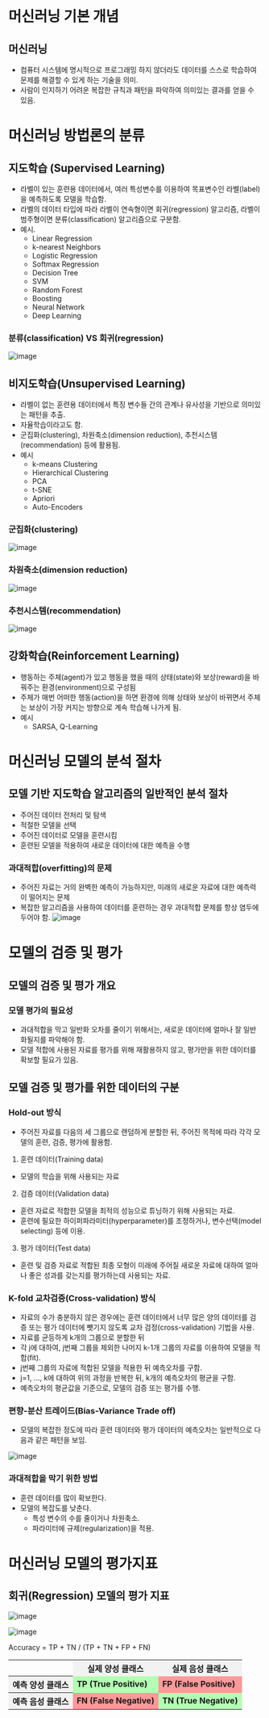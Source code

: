 # 머신러닝 기본 개념
## 머신러닝
- 컴퓨터 시스템에 명시적으로 프로그래밍 하지 않더라도 데이터를 스스로 학습하여 문제를 해결할 수 있게 하는 기술을 의미.
- 사람이 인지하기 어려운 복잡한 규칙과 패턴을 파악하여 의미있는 결과를 얻을 수 있음.

# 머신러닝 방법론의 분류
## 지도학습 (Supervised Learning)
- 라벨이 있는 훈련용 데이터에서, 여러 특성변수를 이용하여 목표변수인 라벨(label)을 예측하도록 모델을 학습함.
- 라벨의 데이터 타입에 따라 라벨이 연속형이면 회귀(regression) 알고리즘, 라벨이 범주형이면 분류(classification) 알고리즘으로 구분함.
- 예시.
  - Linear Regression
  - k-nearest Neighbors
  - Logistic Regression
  - Softmax Regression
  - Decision Tree
  - SVM
  - Random Forest
  - Boosting
  - Neural Network
  - Deep Learning

### 분류(classification) VS 회귀(regression)
![image](https://user-images.githubusercontent.com/82266289/235177964-86797833-017c-4f40-ae2b-1b466b332584.png)

## 비지도학습(Unsupervised Learning)
- 라벨이 없는 훈련용 데이터에서 특징 변수들 간의 관계나 유사성을 기반으로 의미있는 패턴을 추출.
- 자율학습이라고도 함.
- 군집화(clustering), 차원축소(dimension reduction), 추천시스템(recommendation) 등에 활용됨.
- 예시
  - k-means Clustering
  - Hierarchical Clustering
  - PCA
  - t-SNE
  - Apriori
  - Auto-Encoders

### 군집화(clustering)
![image](https://user-images.githubusercontent.com/82266289/235178485-61e91edc-a9e9-43a0-945f-f64a41500040.png)

### 차원축소(dimension reduction)
![image](https://user-images.githubusercontent.com/82266289/235178546-06f185e2-d670-4043-b202-4b450ad6c6d3.png)

### 추천시스템(recommendation)
![image](https://user-images.githubusercontent.com/82266289/235178755-74576b88-5535-4b86-9b11-3131e417266d.png)

## 강화학습(Reinforcement Learning)
- 행동하는 주체(agent)가 있고 행동을 했을 때의 상태(state)와 보상(reward)을 바꿔주는 환경(environment)으로 구성됨
- 주체가 매번 어떠한 행동(action)을 하면 환경에 의해 상태와 보상이 바뀌면서 주체는 보상이 가장 커지는 방향으로 계속 학습해 나가게 됨.
- 예시
  - SARSA, Q-Learning

# 머신러닝 모델의 분석 절차
## 모델 기반 지도학습 알고리즘의 일반적인 분석 절차
- 주어진 데이터 전처리 및 탐색
- 적절한 모델을 선택
- 주어진 데이터로 모델을 훈련시킴
- 훈련된 모델을 적용하여 새로운 데이터에 대한 예측을 수행

### 과대적합(overfitting)의 문제
- 주어진 자료는 거의 완벽한 예측이 가능하지만, 미래의 새로운 자료에 대한 예측력이 떨어지는 문제
- 복잡한 알고리즘을 사용하여 데이터를 훈련하는 경우 과대적합 문제를 항상 염두에 두어야 함.
![image](https://user-images.githubusercontent.com/82266289/235179603-552f45c9-3043-453f-8096-56e04535304d.png)

# 모델의 검증 및 평가
## 모델의 검증 및 평가 개요
### 모델 평가의 필요성
- 과대적합을 막고 일반화 오차를 줄이기 위해서는, 새로운 데이터에 얼마나 잘 일반화될지를 파악해야 함.
- 모델 적합에 사용된 자료를 평가를 위해 재활용하지 않고, 평가만을 위한 데이터를 확보할 필요가 있음.

## 모델 검증 및 평가를 위한 데이터의 구분
### Hold-out 방식
- 주어진 자료를 다음의 세 그룹으로 랜덤하게 분할한 뒤, 주어진 목적에 따라 각각 모델의 훈련, 검증, 평가에 활용함.
1. 훈련 데이터(Training data)
  - 모델의 학습을 위해 사용되는 자료
2. 검증 데이터(Validation data)
  - 훈련 자료로 적합한 모델을 최적의 성능으로 튜닝하기 위해 사용되는 자료.
  - 훈련에 필요한 하이퍼파라미터(hyperparameter)를 조정하거나, 변수선택(model selecting) 등에 이용.
3. 평가 데이터(Test data)
  - 훈련 및 검증 자료로 적합된 최종 모형이 미래에 주어질 새로운 자료에 대하여 얼마나 좋은 성과를 갖는지를 평가하는데 사용되는 자료.

### K-fold 교차검증(Cross-validation) 방식
- 자료의 수가 충분하지 않은 경우에는 훈련 데이터에서 너무 많은 양의 데이터를 검증 또는 평가 데이터에 뺏기지 않도록 교차 검정(cross-validation) 기법을 사용.
- 자료를 균등하게 k개의 그룹으로 분할한 뒤
- 각 j에 대하여, j번째 그룹을 제외한 나머지 k-1개 그룹의 자료를 이용하여 모델을 적합(fit).
- j번째 그룹의 자료에 적합된 모델을 적용한 뒤 예측오차를 구함.
- j=1, ..., k에 대하여 위의 과정을 반복한 뒤, k개의 예측오차의 평균을 구함.
- 예측오차의 평균값을 기준으로, 모델의 검증 또는 평가를 수행.

### 편향-분산 트레이드(Bias-Variance Trade off)
- 모델의 복잡한 정도에 따라 훈련 데이터와 평가 데이터의 예측오차는 일반적으로 다음과 같은 패턴을 보임.

![image](https://user-images.githubusercontent.com/82266289/235305758-4a278c12-9853-4955-9f68-5c2feaa879fc.png)

### 과대적합을 막기 위한 방법
- 훈련 데이터를 많이 확보한다.
- 모델의 복잡도를 낮춘다.
  - 특성 변수의 수를 줄이거나 차원축소.
  - 파라미터에 규제(regularization)을 적용.

# 머신러닝 모델의 평가지표
## 회귀(Regression) 모델의 평가 지표
![image](https://user-images.githubusercontent.com/82266289/235305958-24a3599a-dc00-4e14-8195-b094236a3358.png)

![image](https://user-images.githubusercontent.com/82266289/235305985-5d4d569d-a802-4488-95b8-a1f08dbfc1e6.png)

Accuracy = TP + TN / (TP + TN + FP + FN)
<table>
  <tr>
    <td></td>
    <th style="background-color:#f2f2f2">실제 양성 클래스</th>
    <th style="background-color:#f2f2f2">실제 음성 클래스</th>
  </tr>
  <tr>
    <th style="background-color:#f2f2f2">예측 양성 클래스</th>
    <td style="background-color:#b3ffb3; font-weight:bold">TP (True Positive)</td>
    <td style="background-color:#ff9999; font-weight:bold">FP (False Positive)</td>
  </tr>
  <tr>
    <th style="background-color:#f2f2f2">예측 음성 클래스</th>
    <td style="background-color:#ff9999; font-weight:bold">FN (False Negative)</td>
    <td style="background-color:#b3ffb3; font-weight:bold">TN (True Negative)</td>
  </tr>
</table>
